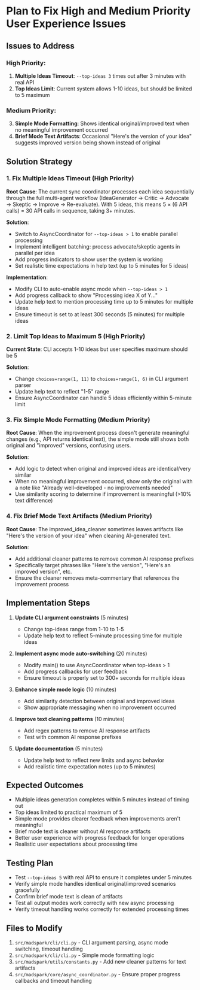 # Plan to Fix High and Medium Priority User Experience Issues

## Issues to Address

### High Priority:
1. **Multiple Ideas Timeout**: `--top-ideas 3` times out after 3 minutes with real API
2. **Top Ideas Limit**: Current system allows 1-10 ideas, but should be limited to 5 maximum

### Medium Priority:
3. **Simple Mode Formatting**: Shows identical original/improved text when no meaningful improvement occurred
4. **Brief Mode Text Artifacts**: Occasional "Here's the version of your idea" suggests improved version being shown instead of original

## Solution Strategy

### 1. Fix Multiple Ideas Timeout (High Priority)

**Root Cause**: The current sync coordinator processes each idea sequentially through the full multi-agent workflow (IdeaGenerator → Critic → Advocate → Skeptic → Improve → Re-evaluate). With 5 ideas, this means 5 × (6 API calls) = 30 API calls in sequence, taking 3+ minutes.

**Solution**: 
- Switch to AsyncCoordinator for `--top-ideas > 1` to enable parallel processing
- Implement intelligent batching: process advocate/skeptic agents in parallel per idea
- Add progress indicators to show user the system is working
- Set realistic time expectations in help text (up to 5 minutes for 5 ideas)

**Implementation**:
- Modify CLI to auto-enable async mode when `--top-ideas > 1`
- Add progress callback to show "Processing idea X of Y..."
- Update help text to mention processing time up to 5 minutes for multiple ideas
- Ensure timeout is set to at least 300 seconds (5 minutes) for multiple ideas

### 2. Limit Top Ideas to Maximum 5 (High Priority)

**Current State**: CLI accepts 1-10 ideas but user specifies maximum should be 5

**Solution**:
- Change `choices=range(1, 11)` to `choices=range(1, 6)` in CLI argument parser
- Update help text to reflect "1-5" range
- Ensure AsyncCoordinator can handle 5 ideas efficiently within 5-minute limit

### 3. Fix Simple Mode Formatting (Medium Priority)

**Root Cause**: When the improvement process doesn't generate meaningful changes (e.g., API returns identical text), the simple mode still shows both original and "improved" versions, confusing users.

**Solution**:
- Add logic to detect when original and improved ideas are identical/very similar
- When no meaningful improvement occurred, show only the original with a note like "Already well-developed - no improvements needed"
- Use similarity scoring to determine if improvement is meaningful (>10% text difference)

### 4. Fix Brief Mode Text Artifacts (Medium Priority)

**Root Cause**: The improved_idea_cleaner sometimes leaves artifacts like "Here's the version of your idea" when cleaning AI-generated text.

**Solution**:
- Add additional cleaner patterns to remove common AI response prefixes
- Specifically target phrases like "Here's the version", "Here's an improved version", etc.
- Ensure the cleaner removes meta-commentary that references the improvement process

## Implementation Steps

1. **Update CLI argument constraints** (5 minutes)
   - Change top-ideas range from 1-10 to 1-5
   - Update help text to reflect 5-minute processing time for multiple ideas

2. **Implement async mode auto-switching** (20 minutes)
   - Modify main() to use AsyncCoordinator when top-ideas > 1
   - Add progress callbacks for user feedback
   - Ensure timeout is properly set to 300+ seconds for multiple ideas

3. **Enhance simple mode logic** (10 minutes)
   - Add similarity detection between original and improved ideas
   - Show appropriate messaging when no improvement occurred

4. **Improve text cleaning patterns** (10 minutes)
   - Add regex patterns to remove AI response artifacts
   - Test with common AI response prefixes

5. **Update documentation** (5 minutes)
   - Update help text to reflect new limits and async behavior
   - Add realistic time expectation notes (up to 5 minutes)

## Expected Outcomes

- Multiple ideas generation completes within 5 minutes instead of timing out
- Top ideas limited to practical maximum of 5
- Simple mode provides clearer feedback when improvements aren't meaningful
- Brief mode text is cleaner without AI response artifacts
- Better user experience with progress feedback for longer operations
- Realistic user expectations about processing time

## Testing Plan

- Test `--top-ideas 5` with real API to ensure it completes under 5 minutes
- Verify simple mode handles identical original/improved scenarios gracefully
- Confirm brief mode text is clean of artifacts
- Test all output modes work correctly with new async processing
- Verify timeout handling works correctly for extended processing times

## Files to Modify

1. `src/madspark/cli/cli.py` - CLI argument parsing, async mode switching, timeout handling
2. `src/madspark/cli/cli.py` - Simple mode formatting logic
3. `src/madspark/utils/constants.py` - Add new cleaner patterns for text artifacts
4. `src/madspark/core/async_coordinator.py` - Ensure proper progress callbacks and timeout handling